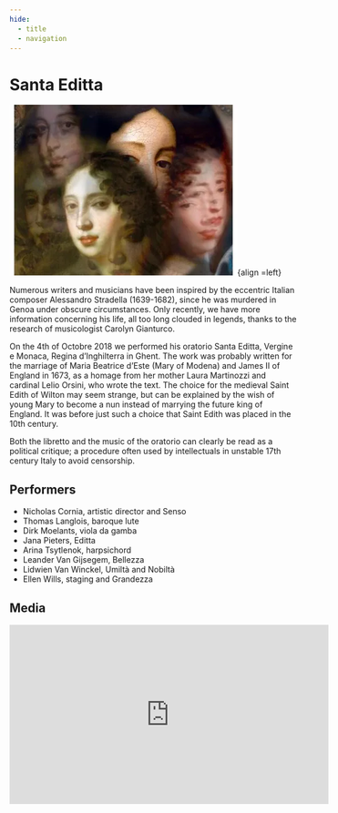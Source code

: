 ```yaml
---
hide:
  - title
  - navigation
---
```


# Santa Editta

![santa_editta](../../assets/images/santa_editta.webp){align =left}

Numerous writers and musicians have been inspired by the eccentric Italian composer Alessandro Stradella (1639-1682), since he was murdered in Genoa under obscure circumstances. Only recently, we have more information concerning his life, all too long clouded in legends, thanks to the research of musicologist Carolyn Gianturco. 

On the 4th of Octobre 2018 we performed his oratorio Santa Editta, Vergine e Monaca, Regina d’Inghilterra in Ghent. The work was probably written for the marriage of Maria Beatrice d’Este (Mary of Modena) and James II of England in 1673, as a homage from her mother Laura Martinozzi and cardinal Lelio Orsini, who wrote the text. The choice for the medieval Saint Edith of Wilton may seem strange, but can be explained by the wish of young Mary to become a nun instead of marrying the future king of England. It was before just such a choice that Saint Edith was placed in the 10th century.

Both the libretto and the music of the oratorio can clearly be read as a political critique; a procedure often used by intellectuals in unstable 17th century Italy to avoid censorship. 

## Performers

- Nicholas Cornia, artistic director and Senso
- Thomas Langlois, baroque lute
- Dirk Moelants, viola da gamba
- Jana Pieters, Editta
- Arina Tsytlenok, harpsichord
- Leander Van Gijsegem, Bellezza
- Lidwien Van Winckel, Umiltà and Nobiltà
- Ellen Wills, staging and Grandezza


## Media

<iframe width="560" height="315" src="https://www.youtube.com/embed/videoseries?si=Eu3kedTefTSsdvkK&amp;list=PLDTXvtcLnrvG4Qvd07zfQN0Sc0AtC5LhI" title="YouTube video player" frameborder="0" allow="accelerometer; autoplay; clipboard-write; encrypted-media; gyroscope; picture-in-picture; web-share" referrerpolicy="strict-origin-when-cross-origin" allowfullscreen></iframe>


